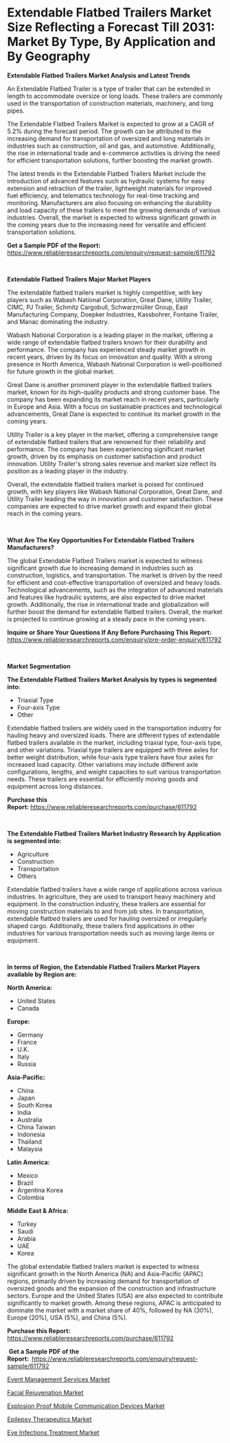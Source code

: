 <p><h1>Extendable Flatbed Trailers Market Size Reflecting a Forecast Till 2031: Market By Type, By Application and By Geography</h1></p><p><strong>Extendable Flatbed Trailers Market Analysis and Latest Trends</strong></p>
<p><p>An Extendable Flatbed Trailer is a type of trailer that can be extended in length to accommodate oversize or long loads. These trailers are commonly used in the transportation of construction materials, machinery, and long pipes.</p><p>The Extendable Flatbed Trailers Market is expected to grow at a CAGR of 5.2% during the forecast period. The growth can be attributed to the increasing demand for transportation of oversized and long materials in industries such as construction, oil and gas, and automotive. Additionally, the rise in international trade and e-commerce activities is driving the need for efficient transportation solutions, further boosting the market growth.</p><p>The latest trends in the Extendable Flatbed Trailers Market include the introduction of advanced features such as hydraulic systems for easy extension and retraction of the trailer, lightweight materials for improved fuel efficiency, and telematics technology for real-time tracking and monitoring. Manufacturers are also focusing on enhancing the durability and load capacity of these trailers to meet the growing demands of various industries. Overall, the market is expected to witness significant growth in the coming years due to the increasing need for versatile and efficient transportation solutions.</p></p>
<p><strong>Get a Sample PDF of the Report:&nbsp;</strong> <a href="https://www.reliableresearchreports.com/enquiry/request-sample/611792">https://www.reliableresearchreports.com/enquiry/request-sample/611792</a></p>
<p>&nbsp;</p>
<p><strong>Extendable Flatbed Trailers Major Market Players</strong></p>
<p><p>The extendable flatbed trailers market is highly competitive, with key players such as Wabash National Corporation, Great Dane, Utility Trailer, CIMC, PJ Trailer, Schmitz Cargobull, Schwarzmüller Group, East Manufacturing Company, Doepker Industries, Kassbohrer, Fontaine Trailer, and Manac dominating the industry.</p><p>Wabash National Corporation is a leading player in the market, offering a wide range of extendable flatbed trailers known for their durability and performance. The company has experienced steady market growth in recent years, driven by its focus on innovation and quality. With a strong presence in North America, Wabash National Corporation is well-positioned for future growth in the global market.</p><p>Great Dane is another prominent player in the extendable flatbed trailers market, known for its high-quality products and strong customer base. The company has been expanding its market reach in recent years, particularly in Europe and Asia. With a focus on sustainable practices and technological advancements, Great Dane is expected to continue its market growth in the coming years.</p><p>Utility Trailer is a key player in the market, offering a comprehensive range of extendable flatbed trailers that are renowned for their reliability and performance. The company has been experiencing significant market growth, driven by its emphasis on customer satisfaction and product innovation. Utility Trailer's strong sales revenue and market size reflect its position as a leading player in the industry.</p><p>Overall, the extendable flatbed trailers market is poised for continued growth, with key players like Wabash National Corporation, Great Dane, and Utility Trailer leading the way in innovation and customer satisfaction. These companies are expected to drive market growth and expand their global reach in the coming years.</p></p>
<p>&nbsp;</p>
<p><strong>What Are The Key Opportunities For Extendable Flatbed Trailers Manufacturers?</strong></p>
<p><p>The global Extendable Flatbed Trailers market is expected to witness significant growth due to increasing demand in industries such as construction, logistics, and transportation. The market is driven by the need for efficient and cost-effective transportation of oversized and heavy loads. Technological advancements, such as the integration of advanced materials and features like hydraulic systems, are also expected to drive market growth. Additionally, the rise in international trade and globalization will further boost the demand for extendable flatbed trailers. Overall, the market is projected to continue growing at a steady pace in the coming years.</p></p>
<p><strong>Inquire or Share Your Questions If Any Before Purchasing This Report:</strong> <a href="https://www.reliableresearchreports.com/enquiry/pre-order-enquiry/611792">https://www.reliableresearchreports.com/enquiry/pre-order-enquiry/611792</a></p>
<p>&nbsp;</p>
<p><strong>Market Segmentation</strong></p>
<p><strong>The Extendable Flatbed Trailers Market Analysis by types is segmented into:</strong></p>
<p><ul><li>Triaxial Type</li><li>Four-axis Type</li><li>Other</li></ul></p>
<p><p>Extendable flatbed trailers are widely used in the transportation industry for hauling heavy and oversized loads. There are different types of extendable flatbed trailers available in the market, including triaxial type, four-axis type, and other variations. Triaxial type trailers are equipped with three axles for better weight distribution, while four-axis type trailers have four axles for increased load capacity. Other variations may include different axle configurations, lengths, and weight capacities to suit various transportation needs. These trailers are essential for efficiently moving goods and equipment across long distances.</p></p>
<p><strong>Purchase this Report:&nbsp;</strong><a href="https://www.reliableresearchreports.com/purchase/611792">https://www.reliableresearchreports.com/purchase/611792</a></p>
<p>&nbsp;</p>
<p><strong>The Extendable Flatbed Trailers Market Industry Research by Application is segmented into:</strong></p>
<p><ul><li>Agriculture</li><li>Construction</li><li>Transportation</li><li>Others</li></ul></p>
<p><p>Extendable flatbed trailers have a wide range of applications across various industries. In agriculture, they are used to transport heavy machinery and equipment. In the construction industry, these trailers are essential for moving construction materials to and from job sites. In transportation, extendable flatbed trailers are used for hauling oversized or irregularly shaped cargo. Additionally, these trailers find applications in other industries for various transportation needs such as moving large items or equipment.</p></p>
<p>&nbsp;</p>
<p><strong>In terms of Region, the Extendable Flatbed Trailers Market Players available by Region are:</strong></p>
<p>
    <p> <strong> North America: </strong>
        <ul>
            <li>United States</li>
            <li>Canada</li>
        </ul>
        </p> 
    <p> <strong> Europe: </strong>
        <ul>
            <li>Germany</li>
            <li>France</li>
            <li>U.K.</li>
            <li>Italy</li>
            <li>Russia</li>
        </ul>
        </p> 
    <p> <strong> Asia-Pacific: </strong>
        <ul>
            <li>China</li>
            <li>Japan</li>
            <li>South Korea</li>
            <li>India</li>
            <li>Australia</li>
            <li>China Taiwan</li>
            <li>Indonesia</li>
            <li>Thailand</li>
            <li>Malaysia</li>
        </ul>
        </p> 
    <p> <strong> Latin America: </strong>
        <ul>
            <li>Mexico</li>
            <li>Brazil</li>
            <li>Argentina Korea</li>
            <li>Colombia</li>
        </ul>
        </p> 
    <p> <strong> Middle East & Africa: </strong>
        <ul>
            <li>Turkey</li>
            <li>Saudi</li>
            <li>Arabia</li>
            <li>UAE</li>
            <li>Korea</li>
        </ul>
    </p>
    </p>
<p><p>The global extendable flatbed trailers market is expected to witness significant growth in the North America (NA) and Asia-Pacific (APAC) regions, primarily driven by increasing demand for transportation of oversized goods and the expansion of the construction and infrastructure sectors. Europe and the United States (USA) are also expected to contribute significantly to market growth. Among these regions, APAC is anticipated to dominate the market with a market share of 40%, followed by NA (30%), Europe (20%), USA (5%), and China (5%).</p></p>
<p><strong>Purchase this Report: </strong><a href="https://www.reliableresearchreports.com/purchase/611792">https://www.reliableresearchreports.com/purchase/611792</a></p>
<p>&nbsp;<strong>Get a Sample PDF of the Report:&nbsp;&nbsp;</strong><a href="https://www.reliableresearchreports.com/enquiry/request-sample/611792">https://www.reliableresearchreports.com/enquiry/request-sample/611792</a></p>
<p><strong></strong></p>
<p><p><a href="https://medium.com/@olgabauch163/event-management-services-market-size-and-market-trends-complete-industry-overview-2024-to-2031-9f13fff4c89a">Event Management Services Market</a></p><p><a href="https://medium.com/@williefields75r/facial-rejuvenation-market-analysis-and-sze-forecasted-for-period-from-2024-to-2031-59ab2d6efb6c">Facial Rejuvenation Market</a></p><p><a href="https://medium.com/@olgabauch163/explosion-proof-mobile-communication-devices-market-share-evolution-and-market-growth-trends-2024-adc4a88e56a3">Explosion Proof Mobile Communication Devices Market</a></p><p><a href="https://medium.com/@olgabauch163/epilepsy-therapeutics-market-size-market-outlook-and-market-forecast-2024-to-2031-dd0ffeb71648">Epilepsy Therapeutics Market</a></p><p><a href="https://medium.com/@williefields75r/eye-infections-treatment-market-analysis-its-cagr-market-segmentation-and-global-industry-6bc6503c3c42">Eye Infections Treatment Market</a></p></p>
